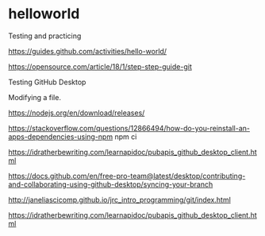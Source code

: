 # helloworld
Testing and practicing

https://guides.github.com/activities/hello-world/

https://opensource.com/article/18/1/step-step-guide-git

Testing GitHub Desktop

Modifying a file.

https://nodejs.org/en/download/releases/

https://stackoverflow.com/questions/12866494/how-do-you-reinstall-an-apps-dependencies-using-npm npm ci

https://idratherbewriting.com/learnapidoc/pubapis_github_desktop_client.html

https://docs.github.com/en/free-pro-team@latest/desktop/contributing-and-collaborating-using-github-desktop/syncing-your-branch

http://janeliascicomp.github.io/jrc_intro_programming/git/index.html

https://idratherbewriting.com/learnapidoc/pubapis_github_desktop_client.html
